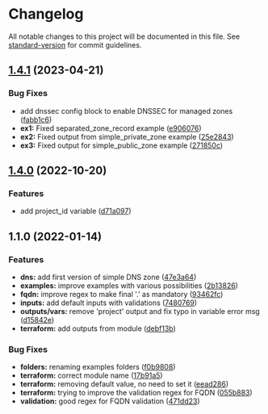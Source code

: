 # Changelog

All notable changes to this project will be documented in this file. See [standard-version](https://github.com/conventional-changelog/standard-version) for commit guidelines.

## [1.4.1](https://github.com/padok-team/terraform-google-dns/compare/v1.4.0...v1.4.1) (2023-04-21)


### Bug Fixes

* add dnssec config block to enable DNSSEC for managed zones ([fabb1c6](https://github.com/padok-team/terraform-google-dns/commit/fabb1c63410b33b506a1ebd299951b2b24357d14))
* **ex1:** Fixed separated_zone_record example ([e906076](https://github.com/padok-team/terraform-google-dns/commit/e9060764a3ca7e0a5ccc8d073d3f4fa7c5c1b841))
* **ex2:** Fixed output from simple_private_zone example ([25e2843](https://github.com/padok-team/terraform-google-dns/commit/25e284379290f2392d47c996c86ec3eb36f36f15))
* **ex3:** Fixed output for simple_public_zone example ([271850c](https://github.com/padok-team/terraform-google-dns/commit/271850c8ca9522bc0a40998c66f882cddb933cb3))

## [1.4.0](https://github.com/padok-team/terraform-google-dns/compare/v1.3.1...v1.4.0) (2022-10-20)


### Features

* add project_id variable ([d71a097](https://github.com/padok-team/terraform-google-dns/commit/d71a097ffc61b4ae4b0b93589975bbde397930eb))

## 1.1.0 (2022-01-14)


### Features

* **dns:** add first version of simple DNS zone ([47e3a64](https://github.com/padok-team/terraform-google-dns/commit/47e3a6452bb33ea855fd99ba08dfb1e51f7aa917))
* **examples:** improve examples with various possibilities ([2b13826](https://github.com/padok-team/terraform-google-dns/commit/2b138262d724451164971bb97cf3622072d84f4b))
* **fqdn:** improve regex to make final '.' as mandatory ([93462fc](https://github.com/padok-team/terraform-google-dns/commit/93462fca67c09ca31d69b0b24c85b92de7af8120))
* **inputs:** add default inputs with validations ([7480769](https://github.com/padok-team/terraform-google-dns/commit/7480769657b8e13cd160f3d6cdcfb0869841b83c))
* **outputs/vars:** remove 'project' output and fix typo in variable error msg ([d15842e](https://github.com/padok-team/terraform-google-dns/commit/d15842e951d53d8e0f7246e27ecb0048acd355a1))
* **terraform:** add outputs from module ([debf13b](https://github.com/padok-team/terraform-google-dns/commit/debf13be5483f7abc537138388928441ff3c000f))


### Bug Fixes

* **folders:** renaming examples folders ([f0b9808](https://github.com/padok-team/terraform-google-dns/commit/f0b9808cd2c4b6b1e33fec959b8bc127f399e8b6))
* **terraform:** correct module name ([17b91a5](https://github.com/padok-team/terraform-google-dns/commit/17b91a52ef51d6540aafccd8f466c7d4d4323791))
* **terraform:** removing default value, no need to set it ([eead286](https://github.com/padok-team/terraform-google-dns/commit/eead286a34e9bb96db8e35cf152a2f30b9444f7b))
* **terraform:** trying to improve the validation regex for FQDN ([055b883](https://github.com/padok-team/terraform-google-dns/commit/055b88307c693a3e4b1890f2ce5c71deeabe36a6))
* **validation:** good regex for FQDN validation ([471dd23](https://github.com/padok-team/terraform-google-dns/commit/471dd23dce9558f7e2e1cb6d0c3deb66e85746cd))
